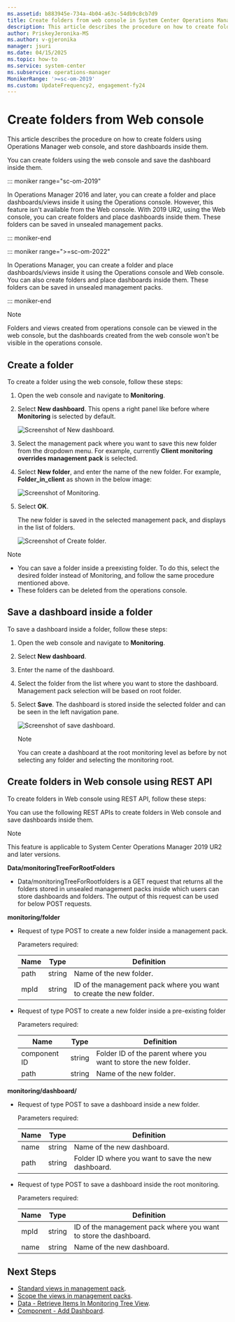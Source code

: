 ```yaml
---
ms.assetid: b883945e-734a-4b04-a63c-54db9c8cb7d9
title: Create folders from web console in System Center Operations Manager
description: This article describes the procedure on how to create folders using Operations Manager web console, and store dashboards inside them.
author: PriskeyJeronika-MS
ms.author: v-gjeronika
manager: jsuri
ms.date: 04/15/2025
ms.topic: how-to
ms.service: system-center
ms.subservice: operations-manager
MonikerRange: '>=sc-om-2019'
ms.custom: UpdateFrequency2, engagement-fy24
---
```



# Create folders from Web console

This article describes the procedure on how to create folders using Operations Manager web console, and store dashboards inside them.

You can create folders using the web console and save the dashboard inside them.

::: moniker range="sc-om-2019"

In Operations Manager 2016 and later, you can create a folder and place dashboards/views inside it using the Operations console. However, this feature isn't available from the Web console. With 2019 UR2, using the Web console, you can create folders and place dashboards inside them. These folders can be saved in unsealed management packs.

::: moniker-end

::: moniker range=">=sc-om-2022"

In Operations Manager, you can create a folder and place dashboards/views inside it using the Operations console and Web console. You can also create folders and place dashboards inside them. These folders can be saved in unsealed management packs.

::: moniker-end

> [!NOTE]
> Folders and views created from operations console can be viewed in the web console, but the dashboards created from the web console won't be visible in the operations console.

## Create a folder

To create a folder using the web console, follow these steps:

1. Open the web console and navigate to **Monitoring**.
2. Select **New dashboard**. This opens a right panel like before where **Monitoring** is selected by default.

   ![Screenshot of New dashboard.](./media/support-for-folders/new-dashboard.png)

3. Select the management pack where you want to save this new folder from the dropdown menu. For example, currently **Client monitoring overrides management pack** is selected.
4. Select **New folder**, and enter the name of the new folder. For example, **Folder\_in\_client** as shown in the below image:

   ![Screenshot of Monitoring.](./media/support-for-folders/create-in-monitoring.png)

5. Select **OK**.

   The new folder is saved in the selected management pack, and displays in the list of folders.

   ![Screenshot of Create folder.](./media/support-for-folders/create-folder-in-client.png)

> [!NOTE]
> - You can save a folder inside a preexisting folder. To do this, select the desired folder instead of Monitoring, and follow the same procedure mentioned above.
> - These folders can be deleted from the operations console.

## Save a dashboard inside a folder

To save a dashboard inside a folder, follow these steps:

1. Open the web console and navigate to **Monitoring**.
2. Select **New dashboard**.
3. Enter the name of the dashboard.
4. Select the folder from the list where you want to store the dashboard.
   Management pack selection will be based on root folder.
5. Select **Save**.
   The dashboard is stored inside the selected folder and can be seen in the left navigation pane.

   ![Screenshot of save dashboard.](./media/support-for-folders/new-dashboard-folder-in-client.png)

   > [!NOTE]
   > You can create a dashboard at the root monitoring level as before by not selecting any folder and selecting the monitoring root.

## Create folders in Web console using REST API

To create folders in Web console using REST API, follow these steps:

You can use the following REST APIs to create folders in Web console and save dashboards inside them.

> [!NOTE]
> This feature is applicable to System Center Operations Manager 2019 UR2 and later versions.

**Data/monitoringTreeForRootFolders**

- Data/monitoringTreeForRootfolders is a GET request that returns all the folders stored in unsealed management packs inside which users can store dashboards and folders. The output of this request can be used for below POST requests.

**monitoring/folder**

- Request of type POST to create a new folder inside a management pack.

    Parameters required:

    | Name | Type  | Definition |
    |----|---|------|
    |  path  | string  |Name of the new folder. |
    | mpId|string| ID of the management pack where you want to create the new folder.  |

- Request of type POST to create a new folder inside a pre-existing folder

    Parameters required:

    | Name | Type  | Definition |
    |----|---|------|
    |  component ID  | string  |Folder ID of the parent where you want to store the new folder. |
    | path|string| Name of the new folder.  |

**monitoring/dashboard/**

- Request of type POST to save a dashboard inside a new folder.

     Parameters required:

     | Name | Type  | Definition |
     |----|------|-----|
     |  name | string  |Name of the new dashboard. |
     | path|string| Folder ID where you want to save the new dashboard.  |

- Request of type POST to save a dashboard inside the root monitoring.

     Parameters required:

     | Name | Type  | Definition |
     |----|----|-----|
     |  mpId  | string  |ID of the management pack where you want to store the dashboard. |
     | name |string| Name of the new dashboard.  |

## Next Steps

- [Standard views in management pack](manage-console-standard-views.md).
- [Scope the views in management packs](manage-console-scope-views.md).
- [Data - Retrieve Items In Monitoring Tree View](/rest/api/operationsmanager/data/retrieve%20items%20in%20monitoring%20tree%20view).
- [Component - Add Dashboard](/rest/api/operationsmanager/monitoring/add-dashboard).
